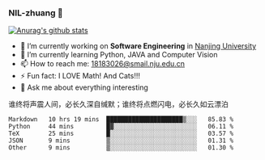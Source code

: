 ### NIL-zhuang 👋

<!--
**NIL-zhuang/NIL-zhuang** is a ✨ _special_ ✨ repository because its `README.md` (this file) appears on your GitHub profile.

Here are some ideas to get you started:

- 🔭 I’m currently working on ...
- 🌱 I’m currently learning ...
- 👯 I’m looking to collaborate on ...
- 🤔 I’m looking for help with ...
- 💬 Ask me about ...
- 📫 How to reach me: ...
- 😄 Pronouns: ...
- ⚡ Fun fact: ...
-->

[![Anurag's github stats](https://github-readme-stats.vercel.app/api?username=NIL-zhuang)](https://github.com/anuraghazra/github-readme-stats)

- 🔭 I’m currently working on **Software Engineering** in [Nanjing University](https://www.nju.edu.cn/)
- 🌱 I’m currently learning Python, JAVA and Computer Vision
- 📫 How to reach me: 18183026@smail.nju.edu.cn
- ⚡ Fun fact: I LOVE Math! And Cats!!!
- 💬 Ask me about everything interesting

谁终将声震人间，必长久深自缄默；谁终将点燃闪电，必长久如云漂泊

<!--START_SECTION:waka-->
```text
Markdown   10 hrs 19 mins  █████████████████████▒░░░   85.83 % 
Python     44 mins         █▓░░░░░░░░░░░░░░░░░░░░░░░   06.11 % 
TeX        25 mins         █░░░░░░░░░░░░░░░░░░░░░░░░   03.57 % 
JSON       9 mins          ▒░░░░░░░░░░░░░░░░░░░░░░░░   01.31 % 
Other      9 mins          ▒░░░░░░░░░░░░░░░░░░░░░░░░   01.30 % 
```
<!--END_SECTION:waka-->

